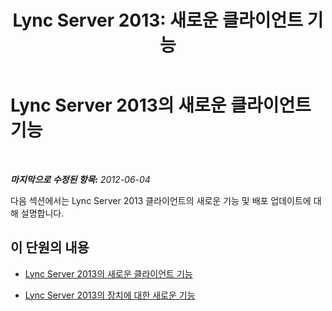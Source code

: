 ﻿---
title: 'Lync Server 2013: 새로운 클라이언트 기능'
TOCTitle: 새로운 클라이언트 기능
ms:assetid: 108bef85-329b-4252-8790-b13d271bd03e
ms:mtpsurl: https://technet.microsoft.com/ko-kr/library/Gg398192(v=OCS.15)
ms:contentKeyID: 49302835
ms.date: 08/10/2015
mtps_version: v=OCS.15
ms.translationtype: HT
---

# Lync Server 2013의 새로운 클라이언트 기능

 

_**마지막으로 수정된 항목:** 2012-06-04_

다음 섹션에서는 Lync Server 2013 클라이언트의 새로운 기능 및 배포 업데이트에 대해 설명합니다.

## 이 단원의 내용

  - [Lync Server 2013의 새로운 클라이언트 기능](lync-server-2013-what-s-new-for-clients.md)

  - [Lync Server 2013의 장치에 대한 새로운 기능](lync-server-2013-what-s-new-for-devices.md)

